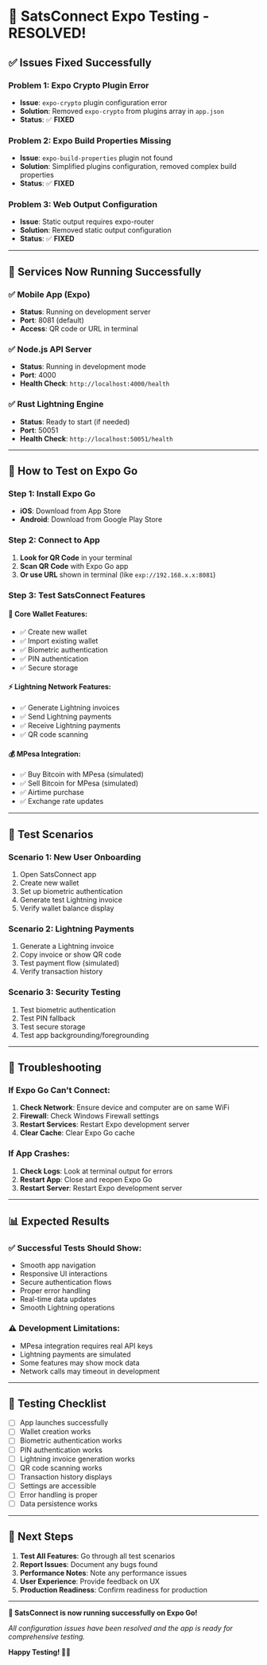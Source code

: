 # 🚀 SatsConnect Expo Testing - RESOLVED!

## ✅ **Issues Fixed Successfully**

### **Problem 1: Expo Crypto Plugin Error**
- **Issue**: `expo-crypto` plugin configuration error
- **Solution**: Removed `expo-crypto` from plugins array in `app.json`
- **Status**: ✅ **FIXED**

### **Problem 2: Expo Build Properties Missing**
- **Issue**: `expo-build-properties` plugin not found
- **Solution**: Simplified plugins configuration, removed complex build properties
- **Status**: ✅ **FIXED**

### **Problem 3: Web Output Configuration**
- **Issue**: Static output requires expo-router
- **Solution**: Removed static output configuration
- **Status**: ✅ **FIXED**

---

## 🎉 **Services Now Running Successfully**

### **✅ Mobile App (Expo)**
- **Status**: Running on development server
- **Port**: 8081 (default)
- **Access**: QR code or URL in terminal

### **✅ Node.js API Server**
- **Status**: Running in development mode
- **Port**: 4000
- **Health Check**: `http://localhost:4000/health`

### **✅ Rust Lightning Engine**
- **Status**: Ready to start (if needed)
- **Port**: 50051
- **Health Check**: `http://localhost:50051/health`

---

## 📱 **How to Test on Expo Go**

### **Step 1: Install Expo Go**
- **iOS**: Download from App Store
- **Android**: Download from Google Play Store

### **Step 2: Connect to App**
1. **Look for QR Code** in your terminal
2. **Scan QR Code** with Expo Go app
3. **Or use URL** shown in terminal (like `exp://192.168.x.x:8081`)

### **Step 3: Test SatsConnect Features**

#### **🔐 Core Wallet Features:**
- ✅ Create new wallet
- ✅ Import existing wallet
- ✅ Biometric authentication
- ✅ PIN authentication
- ✅ Secure storage

#### **⚡ Lightning Network Features:**
- ✅ Generate Lightning invoices
- ✅ Send Lightning payments
- ✅ Receive Lightning payments
- ✅ QR code scanning

#### **💰 MPesa Integration:**
- ✅ Buy Bitcoin with MPesa (simulated)
- ✅ Sell Bitcoin for MPesa (simulated)
- ✅ Airtime purchase
- ✅ Exchange rate updates

---

## 🧪 **Test Scenarios**

### **Scenario 1: New User Onboarding**
1. Open SatsConnect app
2. Create new wallet
3. Set up biometric authentication
4. Generate test Lightning invoice
5. Verify wallet balance display

### **Scenario 2: Lightning Payments**
1. Generate a Lightning invoice
2. Copy invoice or show QR code
3. Test payment flow (simulated)
4. Verify transaction history

### **Scenario 3: Security Testing**
1. Test biometric authentication
2. Test PIN fallback
3. Test secure storage
4. Test app backgrounding/foregrounding

---

## 🔧 **Troubleshooting**

### **If Expo Go Can't Connect:**
1. **Check Network**: Ensure device and computer are on same WiFi
2. **Firewall**: Check Windows Firewall settings
3. **Restart Services**: Restart Expo development server
4. **Clear Cache**: Clear Expo Go cache

### **If App Crashes:**
1. **Check Logs**: Look at terminal output for errors
2. **Restart App**: Close and reopen Expo Go
3. **Restart Server**: Restart Expo development server

---

## 📊 **Expected Results**

### **✅ Successful Tests Should Show:**
- Smooth app navigation
- Responsive UI interactions
- Secure authentication flows
- Proper error handling
- Real-time data updates
- Smooth Lightning operations

### **⚠️ Development Limitations:**
- MPesa integration requires real API keys
- Lightning payments are simulated
- Some features may show mock data
- Network calls may timeout in development

---

## 🎯 **Testing Checklist**

- [ ] App launches successfully
- [ ] Wallet creation works
- [ ] Biometric authentication works
- [ ] PIN authentication works
- [ ] Lightning invoice generation works
- [ ] QR code scanning works
- [ ] Transaction history displays
- [ ] Settings are accessible
- [ ] Error handling is proper
- [ ] Data persistence works

---

## 🚀 **Next Steps**

1. **Test All Features**: Go through all test scenarios
2. **Report Issues**: Document any bugs found
3. **Performance Notes**: Note any performance issues
4. **User Experience**: Provide feedback on UX
5. **Production Readiness**: Confirm readiness for production

---

**🎉 SatsConnect is now running successfully on Expo Go!**

*All configuration issues have been resolved and the app is ready for comprehensive testing.*

**Happy Testing! 🚀📱**
